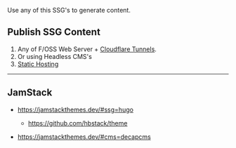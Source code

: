 Use any of this SSG's to generate content.

## Publish SSG Content

1. Any of F/OSS Web Server + [Cloudflare Tunnels](https://fossengineer.com/selfhosting-cloudflared-tunnel-docker/).
2. Or using Headless CMS's
3. [Static Hosting](https://fossengineer.com/alternatives-for-hosting-static-websites/)


---

## JamStack

* https://jamstackthemes.dev/#ssg=hugo
    * https://github.com/hbstack/theme

* https://jamstackthemes.dev/#cms=decapcms